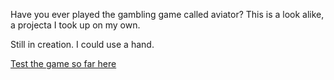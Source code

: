 Have you ever played the gambling game called aviator?
This is a look alike, a projecta I took up on my own.

Still in creation.
I could use a hand.

[Test the game so far here](https://finite.rf.gd/aviator-rip-off/)
